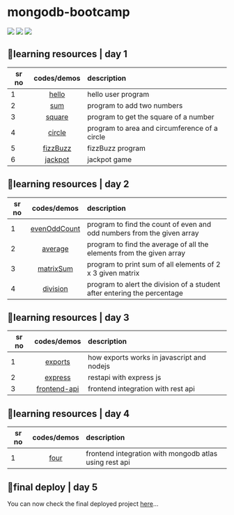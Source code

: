 # mongodb-bootcamp

<img src="https://img.shields.io/badge/mongodb-bootcamp-red"> <img src="https://img.shields.io/badge/nodejs-bootcamp-green"> <img src="https://img.shields.io/badge/javascript-%F0%9F%93%8C-yellow">

## 📌learning resources | day 1

| sr no  | codes/demos |  description |
|---|:---------------------------------:|:---------------------------|
| 1 | [hello](https://imhemantchaubey.github.io/mongodb-bootcamp//one/hello)         | hello user program |
| 2 | [sum](https://imhemantchaubey.github.io/mongodb-bootcamp//one/sum)             | program to add two numbers |
| 3 | [square](https://imhemantchaubey.github.io/mongodb-bootcamp//one/square)       | program to get the square of a number |
| 4 | [circle](https://imhemantchaubey.github.io/mongodb-bootcamp//one/circle)       | program to area and circumference of a circle |
| 5 | [fizzBuzz](https://imhemantchaubey.github.io/mongodb-bootcamp//one/fizzBuzz)   | fizzBuzz program |
| 6 | [jackpot](https://imhemantchaubey.github.io/mongodb-bootcamp//one/jackpot)     | jackpot game |

## 📌learning resources | day 2

| sr no  | codes/demos |  description |
|---|:---------------------------------:|:---------------------------|
| 1 | [evenOddCount](https://imhemantchaubey.github.io/mongodb-bootcamp//two/evenOddCount)   | program to find the count of even and odd numbers from the given array |
| 2 | [average](https://imhemantchaubey.github.io/mongodb-bootcamp//two/average)             | program to find the average of all the elements from the given array |
| 3 | [matrixSum](https://imhemantchaubey.github.io/mongodb-bootcamp//two/matrixSum)               | program to print sum of all elements of 2 x 3 given matrix |
| 4 | [division](https://imhemantchaubey.github.io/mongodb-bootcamp//two/division)   | program to alert the division of a student after entering the percentage |

## 📌learning resources | day 3

| sr no  | codes/demos |  description |
|---|:---------------------------------:|:---------------------------|
| 1 | [exports](https://github.com/imhemantchaubey/mongodb-bootcamp/tree/main/three/exports)             | how exports works in javascript and nodejs |
| 2 | [express](https://github.com/imhemantchaubey/mongodb-bootcamp/tree/main/three/express)             | restapi with express js |
| 3 | [frontend-api](three/frontend-api)   | frontend integration with rest api |

## 📌learning resources | day 4

| sr no  | codes/demos |  description |
|---|:---------------------------------:|:---------------------------|
| 1 | [four](https://github.com/imhemantchaubey/mongodb-bootcamp/tree/main/four)             | frontend integration with mongodb atlas using rest api |

## 📌final deploy | day 5
You can now check the final deployed project [here](https://imhemantchaubey.github.io/mongodb-bootcamp//four/frontend)...